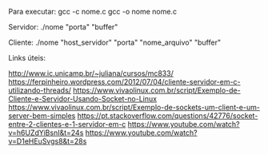 Para executar:
gcc -c nome.c
gcc -o nome nome.c

Servidor:
./nome "porta" "buffer"

Cliente:
./nome "host_servidor" "porta" "nome_arquivo" "buffer"


Links úteis:

http://www.ic.unicamp.br/~juliana/cursos/mc833/
https://ferpinheiro.wordpress.com/2012/07/04/cliente-servidor-em-c-utilizando-threads/
https://www.vivaolinux.com.br/script/Exemplo-de-Cliente-e-Servidor-Usando-Socket-no-Linux
https://www.vivaolinux.com.br/script/Exemplo-de-sockets-um-client-e-um-server-bem-simples
https://pt.stackoverflow.com/questions/42776/socket-entre-2-clientes-e-1-servidor-em-c
https://www.youtube.com/watch?v=h6UZdYiBsnI&t=24s
https://www.youtube.com/watch?v=D1eHEuSvgs8&t=28s  
